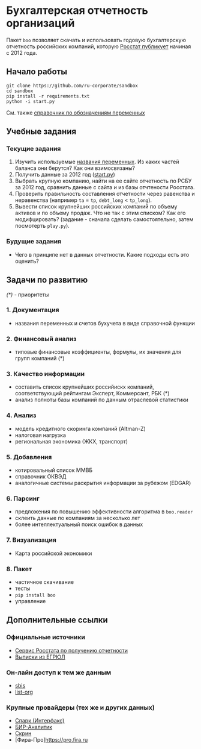# Бухгалтерская отчетность организаций

Пакет `boo` позволяет скачать и использовать годовую бухгалтерскую отчетность российских компаний, которую 
[Росстат публикует][gks] начиная с 2012 года.

[gks]: http://www.gks.ru/opendata/dataset?q=%D0%BE%D1%82%D1%87%D0%B5%D1%82%D0%BD%D0%BE%D1%81%D1%82%D1%8C+%D0%BE%D1%80%D0%B3%D0%B0%D0%BD%D0%B8%D0%B7%D0%B0%D1%86%D0%B8%D0%B9+&sort=score+desc%2C+metadata_modified+desc


## Начало работы

```
git clone https://github.com/ru-corporate/sandbox
cd sandbox
pip install -r requirements.txt 
python -i start.py
```

См. также [справочник по обозначениям переменных][rename]

[rename]: boo/rename.py

## Учебные задания 

### Текущие задания

1. Изучить используемые [названия переменных][rename]. 
   Из каких частей баланса они берутся? Как они взимосвязаны?
2. Получить данные за 2012 год ([start.py](start.py))
3. Выбрать крупную компанию, найти на ее сайте отчетность по РСБУ за 2012 год,
   сравнить данные с сайта и из базы отчтености Росстата.  
4. Проверить правильность составления отчетности через равенства и неравенства
   (например `ta` = `tp`, `debt_long` < `tp_long`).
3. Вывести список крупнейших российских компаний по объему активов и по 
   объему продаж. Что не так с этим списком? Как его модифцировать?
   (задание - сначала сделать самостоятельно, затем посмотерть `play.py`).

### Будущие задания

- Чего в принципе нет в данных отчетности. Какие подходы есть это оценить?
      
## Задачи по развитию

*(\*)* - приоритеты

### 1. Документация 

- названия переменных и счетов бухучета в виде справочной функции

### 2. Финансовый анализ

- типовые финансовые коэффициенты, формулы, их значения для групп компаний (\*)

### 3. Качество информации 

- составить список крупнейших российискх компаний, соответствующий рейтингам 
  Эксперт, Коммерсант, РБК (\*)
- анализ полноты базы компаний по данным отраслевой статистики

### 4. Анализ

- модель кредитного скоринга компаний (Altman-Z)
- налоговая нагрузка
- региональная экономика (ЖКХ, транспорт)

### 5. Добавления

- котировальный список ММВБ
- справочник ОКВЭД
- аналогичные системы раскрытия информации за рубежом (EDGAR)

### 6. Парсинг 

- предложения по повышению эффективности алгоритма в `boo.reader`
- склеить данные по компаниям за несколько лет
- более интеллектуальный поиск ошибок в данных

### 7. Визуализация

- Карта российской экономики

### 8. Пакет

- частичное скачивание 
- тесты
- `pip install boo`
- управление 

## Дополнительные ссылки

### Официальные источники

- [Сервис Росстата по получению отчетности](http://www.gks.ru/accounting_report)
- [Выписки из ЕГРЮЛ](https://egrul.nalog.ru/index.html)

### Он-лайн доступ к тем же данным 

- [sbis](https://sbis.ru/contragents/7825706086)
- [list-org](https://www.list-org.com/company/19562)

### Крупные провайдеры (тех же и других данных)

- [Спарк (Интерфакс)](http://www.spark-interfax.ru/ru/about)
- [БИР-Аналитик](https://bir.1prime.ru/)
- [Скрин](https://kontragent.skrin.ru/)
- [Фира-Про]https://pro.fira.ru
